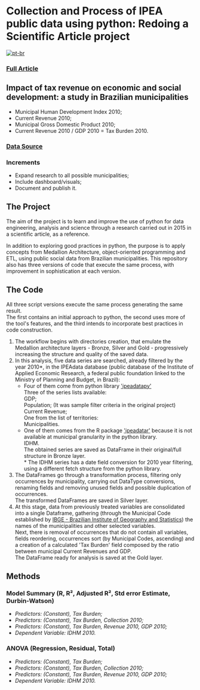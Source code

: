 # Collection and Process of IPEA public data using python: Redoing a Scientific Article project

[![pt-br](https://img.shields.io/badge/lang-pt--br-green.svg)](https://github.com/puffdapaz/pythonIPEA/blob/main/README.pt-br.md)

### [Full Article](https://github.com/puffdapaz/TCC/blob/66a3e445755dc30225056ef4bb92fabd85f85d14/Impacto%20da%20receita%20tribut%C3%A1ria%20no%20desenvolvimento%20econ%C3%B4mico%20e%20social.%20um%20estudo%20nos%20munic%C3%ADpios%20brasileiros.pdf)

## Impact of tax revenue on economic and social development: a study in Brazilian municipalities
- Municipal Human Development Index 2010;
- Current Revenue 2010;
- Municipal Gross Domestic Product 2010;
- Current Revenue 2010 / GDP 2010 = Tax Burden 2010.

### [Data Source](http://www.ipeadata.gov.br/Default.aspx)

### Increments
- Expand research to all possible municipalities;
- Include dashboard/visuals;
- Document and publish it.

## The Project
The aim of the project is to learn and improve the use of python for data engineering, analysis and science through a research carried out in 2015 in a scientific article, as a reference.

In addition to exploring good practices in python, the purpose is to apply concepts from Medallion Architecture, object-oriented programming and ETL, using public social data from Brazilian municipalities. This repository also has three versions of code that execute the same process, with improvement in sophistication at each version.

## The Code
All three script versions execute the same process generating the same result.<br/>
The first contains an initial approach to python, the second uses more of the tool's features, and the third intends to incorporate best practices in code construction.

1. The workflow begins with directories creation, that emulate the Medallion architecture layers - Bronze, Silver and Gold - progressively increasing the structure and quality of the saved data.
2. In this analysis, five data series are searched, already filtered by the year 2010\*, in the IPEAdata database (public database of the Institute of Applied Economic Research, a federal public foundation linked to the Ministry of Planning and Budget, in Brazil):
     - Four of them come from python library ['ipeadatapy'](https://pypi.org/project/ipeadatapy/)<br/>
         Three of the series lists available:<br/>
             GDP;<br/>
             Population; (It was sample filter criteria in the original project)<br/>
             Current Revenue;<br/>
         One from the list of territories:<br/>
             Municipalities.<br/>
     - One of them comes from the R package ['ipeadatar'](https://cran.r-project.org/web/packages/ipeadatar/index.html) because it is not available at municipal granularity in the python library.<br/>
         IDHM.<br/>
The obtained series are saved as DataFrame in their original/full structure in Bronze layer.<br/>
\* The IDHM series has a date field conversion for 2010 year filtering, using a different fetch structure from the python library.
3. The DataFrames go through a transformation process, filtering only occurrences by municipality, carrying out DataType conversions, renaming fields and removing unused fields and possible duplication of occurrences.<br/>
The transformed DataFrames are saved in Silver layer.
4. At this stage, data from previously treated variables are consolidated into a single Dataframe, gathering (through the Municipal Code established by [IBGE - Brazilian Institute of Geography and Statistics](https://servicodados.ibge.gov.br/api/docs/)) the names of the municipalities and other selected variables.<br/>
Next, there is removal of occurrences that do not contain all variables, fields reordering, occurrences sort (by Municipal Codes, ascending) and a creation of a calculated 'Tax Burden' field composed by the ratio between municipal Current Revenues and GDP.<br/>
The DataFrame ready for analysis is saved at the Gold layer.

## Methods
### Model Summary (R, R², Adjusted R², Std error Estimate, Durbin-Watson)
- *Predictors: (Constant), Tax Burden;*
- *Predictors: (Constant), Tax Burden, Collection 2010;*
- *Predictors: (Constant), Tax Burden, Revenue 2010, GDP 2010;*
- *Dependent Variable: IDHM 2010.*
### ANOVA (Regression, Residual, Total)
- *Predictors: (Constant), Tax Burden;*
- *Predictors: (Constant), Tax Burden, Collection 2010;*
- *Predictors: (Constant), Tax Burden, Revenue 2010, GDP 2010;*
- *Dependent Variable: IDHM 2010.*